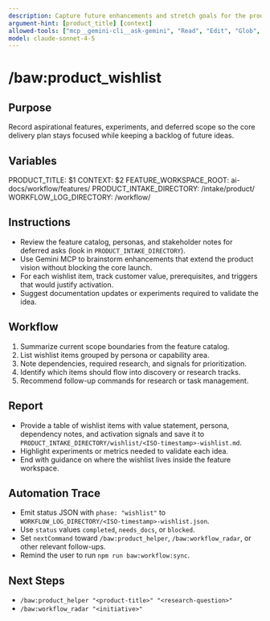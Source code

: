 ```yaml
---
description: Capture future enhancements and stretch goals for the product
argument-hint: [product_title] [context]
allowed-tools: ["mcp__gemini-cli__ask-gemini", "Read", "Edit", "Glob", "Grep", "MultiEdit", "Bash"]
model: claude-sonnet-4-5
---
```


# /baw:product_wishlist

## Purpose
Record aspirational features, experiments, and deferred scope so the core delivery plan stays focused while keeping a backlog of future ideas.

## Variables
PRODUCT_TITLE: $1
CONTEXT: $2
FEATURE_WORKSPACE_ROOT: ai-docs/workflow/features/
PRODUCT_INTAKE_DIRECTORY: <feature-workspace>/intake/product/
WORKFLOW_LOG_DIRECTORY: <feature-workspace>/workflow/

## Instructions
- Review the feature catalog, personas, and stakeholder notes for deferred asks (look in `PRODUCT_INTAKE_DIRECTORY`).
- Use Gemini MCP to brainstorm enhancements that extend the product vision without blocking the core launch.
- For each wishlist item, track customer value, prerequisites, and triggers that would justify activation.
- Suggest documentation updates or experiments required to validate the idea.

## Workflow
1. Summarize current scope boundaries from the feature catalog.
2. List wishlist items grouped by persona or capability area.
3. Note dependencies, required research, and signals for prioritization.
4. Identify which items should flow into discovery or research tracks.
5. Recommend follow-up commands for research or task management.

## Report
- Provide a table of wishlist items with value statement, persona, dependency notes, and activation signals and save it to
  `PRODUCT_INTAKE_DIRECTORY/wishlist/<ISO-timestamp>-wishlist.md`.
- Highlight experiments or metrics needed to validate each idea.
- End with guidance on where the wishlist lives inside the feature workspace.

## Automation Trace
- Emit status JSON with `phase: "wishlist"` to `WORKFLOW_LOG_DIRECTORY/<ISO-timestamp>-wishlist.json`.
- Use `status` values `completed`, `needs_docs`, or `blocked`.
- Set `nextCommand` toward `/baw:product_helper`, `/baw:workflow_radar`, or other relevant follow-ups.
- Remind the user to run `npm run baw:workflow:sync`.

## Next Steps
- `/baw:product_helper "<product-title>" "<research-question>"`
- `/baw:workflow_radar "<initiative>"`
